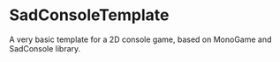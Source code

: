 # SadConsoleTemplate
A very basic template for a 2D console game, based on MonoGame and SadConsole library.
